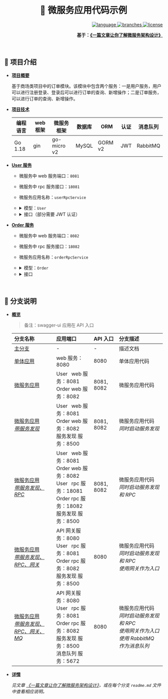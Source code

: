 <div align="center">
  <h1>💬 微服务应用代码示例</h1>

  <div align="right">
  <p>
    <a href="https://golang.google.cn/">
      <img src="https://shields.io/badge/-%20v1.18-007D9C?logo=go&logoColor=white&style=flat&logoWidth=16" alt="language"/>
    </a>
    <a href="#">
      <img src="https://badgen.net/github/branches/fmw666/microservice-code-sample?color=007D9C" alt="branches"/>
    </a>
    <a href="https://github.com/fmw666/microservice-code-sample/blob/master/LICENSE">
      <img src="https://img.shields.io/github/license/fmw666/microservice-code-sample?color=007D9C" alt="license"/>
    </a>
  </p>

  <strong>基于：<a href="https://bytecodealliance.org/">《一篇文章让你了解微服务架构设计》</a></strong>

  </div>
</div>

<br>

## 🚀 项目介绍

+ **[项目概要](#no-reply)**

    基于商场类项目中的订单模块。该模块中包含两个服务：一是用户服务，用户可以进行注册登录、登录后可以进行订单的查询、新增操作；二是订单服务，可以进行订单的查询、新增操作。

+ **[项目技术](#no-reply)**

    | 编程语言 | web 框架 | 微服务框架 | 数据库 | ORM | 认证 | 消息队列 |
    | ------- | ---- | ---- | ---- | ---- | ---- | ---- |
    | Go 1.18 | gin | go-micro v2 | MySQL | GORM v2 | JWT | RabbitMQ |

+ **[User 服务](#no-reply)**

    + 微服务中 web 服务端口：`8081`

    + 微服务中 rpc 服务接口：`18081`

    + 微服务应用名称：`userRpcService`

        <li>
        <details>
        <p dir="auto"><summary>模型：<code>User</code></summary></p>
        <blockquote>
        <p dir="auto">表名：<code>user</code></p>
        </blockquote>
        <table>
        <thead>
        <tr>
        <th>字段</th>
        <th>类型</th>
        <th>备注</th>
        </tr>
        </thead>
        <tbody>
        <tr>
        <td>id</td>
        <td>int</td>
        <td>主键</td>
        </tr>
        <tr>
        <td>created_at</td>
        <td>datetime</td>
        <td>创建时间</td>
        </tr>
        <tr>
        <td>updated_at</td>
        <td>datetime</td>
        <td>更新时间</td>
        </tr>
        <tr>
        <td>deleted_at</td>
        <td>datetime</td>
        <td>删除时间</td>
        </tr>
        <tr>
        <td>username</td>
        <td>string</td>
        <td>用户名</td>
        </tr>
        <tr>
        <td>password</td>
        <td>string</td>
        <td>密码</td>
        </tr>
        </tbody>
        </table>
        </details>
        </li>

        <li>
        <details>
        <p dir="auto"><summary>接口（部分需要 JWT 认证）</summary></p>
        <table>
        <thead>
        <tr>
        <th>接口名</th>
        <th>请求方式</th>
        <th>请求路径</th>
        <th>请求参数</th>
        <th>返回值</th>
        </tr>
        </thead>
        <tbody>
        <tr>
        <td>注册</td>
        <td>POST</td>
        <td>/user/register</td>
        <td>username, password</td>
        <td>注册成功，返回用户信息</td>
        </tr>
        <tr>
        <td>登录</td>
        <td>POST</td>
        <td>/user/login</td>
        <td>username, password</td>
        <td>登录成功，返回用户信息</td>
        </tr>
        <tr>
        <td>创建订单</td>
        <td>POST</td>
        <td>/user/orders</td>
        <td>name</td>
        <td>创建成功，返回订单信息</td>
        </tr>
        <tr>
        <td>获取订单列表</td>
        <td>GET</td>
        <td>/user/orders</td>
        <td>-</td>
        <td>查询成功，返回订单信息</td>
        </tr>
        </tbody>
        </table>
        </details>
        </li>

+ **[Order 服务](#no-reply)**

    + 微服务中 web 服务端口：`8082`

    + 微服务中 rpc 服务接口：`18082`

    + 微服务应用名称：`orderRpcService`

        <li>
        <details>
        <p dir="auto"><summary>模型：<code>Order</code></summary></p>
        <blockquote>
        <p dir="auto">表名：<code>order</code></p>
        </blockquote>
        <table>
        <thead>
        <tr>
        <th>字段</th>
        <th>类型</th>
        <th>备注</th>
        </tr>
        </thead>
        <tbody>
        <tr>
        <td>id</td>
        <td>int</td>
        <td>主键</td>
        </tr>
        <tr>
        <td>created_at</td>
        <td>datetime</td>
        <td>创建时间</td>
        </tr>
        <tr>
        <td>updated_at</td>
        <td>datetime</td>
        <td>更新时间</td>
        </tr>
        <tr>
        <td>deleted_at</td>
        <td>datetime</td>
        <td>删除时间</td>
        </tr>
        <tr>
        <td>name</td>
        <td>string</td>
        <td>订单名称</td>
        </tr>
        <tr>
        <td>user_id</td>
        <td>int</td>
        <td>用户id</td>
        </tr>
        </tbody>
        </table>
        </details>
        </li>

        <li>
        <details>
        <p dir="auto"><summary>接口</summary></p>
        <table>
        <thead>
        <tr>
        <th>接口名</th>
        <th>请求方式</th>
        <th>请求路径</th>
        <th>请求参数</th>
        <th>返回值</th>
        </tr>
        </thead>
        <tbody>
        <tr>
        <td>创建订单</td>
        <td>POST</td>
        <td>/orders</td>
        <td>name, user_id</td>
        <td>创建成功，返回订单信息</td>
        </tr>
        <tr>
        <td>获取订单列表</td>
        <td>GET</td>
        <td>/orders</td>
        <td>user_id</td>
        <td>获取成功，返回订单列表</td>
        </tr>
        </tbody>
        </table>
        </details>
        </li>

<br>

## 🎈 分支说明

+ **[概览](#no-reply)**

  > 备注：swagger-ui 应用在 API 入口

  | 分支名称 | 应用端口 | API 入口 | 分支描述 |
  | :------ | :------- | :------ | :------ |
  | [主分支](https://github.com/fmw666/microservice-example/tree/master) | - | - | 描述文档 |
  | [单体应用](https://github.com/fmw666/microservice-example/tree/monolithic-app) | web 服务：8080 | 8080 | 单体应用代码 |
  | [微服务应用](https://github.com/fmw666/microservice-example/tree/microservice-app) | User &ensp;web 服务：8081<br>Order web 服务：8082 | 8081, 8082 | 微服务应用代码 |
  | [微服务应用<br><i>带服务发现</i>](https://github.com/fmw666/microservice-example/tree/microservice-app-with-service-discovery) | User &ensp;web 服务：8081<br>Order web 服务：8082<br>服务发现 服务：8500 | 8081, 8082 | 微服务应用代码<br><i>同时启动服务发现</i> |
  | [微服务应用<br><i>带服务发现、RPC</i>](https://github.com/fmw666/microservice-example/tree/microservice-app-with-rpc) | User &ensp;web 服务：8081<br>Order web 服务：8082<br>User &ensp;rpc 服务：18081<br>Order rpc 服务：18082<br>服务发现 服务：8500 | 8081, 8082 | 微服务应用代码<br><i>同时启动服务发现和 RPC</i> |
  | [微服务应用<br><i>带服务发现、RPC、网关</i>](https://github.com/fmw666/microservice-example/tree/microservice-app-with-gateway) | API 网关服务：8080<br>User &ensp;rpc 服务：8081<br>Order rpc 服务：8082<br>服务发现 服务：8500 | 8080 | 微服务应用代码<br><i>同时启动服务发现和 RPC<br>使用网关作为入口</i> |
  | [微服务应用<br><i>带服务发现、RPC、网关、MQ</i>](https://github.com/fmw666/microservice-example/tree/microservice-app-with-mq) | API 网关服务：8080<br>User &ensp;rpc 服务：8081<br>Order rpc 服务：8082<br>服务发现 服务：8500<br>消息队列 服务：5672 | 8080 | 微服务应用代码<br><i>同时启动服务发现和 RPC<br>使用网关作为入口<br>使用 RabbitMQ 作为消息队列</i> |

+ **[详情](#no-reply)**

  *见文章 [《一篇文章让你了解微服务架构设计》]()，或在每个分支 `readme.md` 文件中查看相应说明。*
